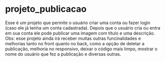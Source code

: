 # projeto_publicacao
 Esse é um projeto que permite o usuário criar uma conta ou fazer login (caso ele já tenha um conta cadastrada). Depois que o usuário cria ou entra em sua conta ele pode publicar uma imagem com título e uma descrição. Obs: esse projeto ainda irá receber muitas outras funcinalidades e melhorias tanto no front quanto no back, como a opção de deletar a publicação, melhoria no responsivo, deixar o código mais limpo, mostrar o nome do usuário que fez a publicação e diversas outras.
